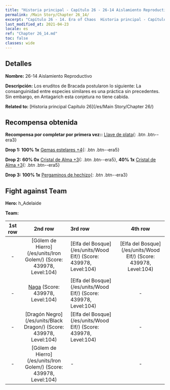 ```yaml
---
title: "Historia principal - Capítulo 26 - 26-14 Aislamiento Reproductivo"
permalink: /Main Story/Chapter 26_14/
excerpt: "Capítulo 26 - 14. Era of Chaos  Historia principal - Capítulo 26_14. 26-14 Aislamiento Reproductivo"
last_modified_at: 2021-04-23
locale: es
ref: "Chapter 26_14.md"
toc: false
classes: wide
---
```


## Detalles

 **Nombre:** 26-14 Aislamiento Reproductivo

 **Descripción:** Los eruditos de Bracada postularon lo siguiente: La consanguinidad entre especies similares es una práctica sin precedentes. Sin embargo, en Antagarich esta conjetura no tiene cabida.

 **Related to:** [Historia principal Capítulo 26](/es/Main Story/Chapter 26/)

## Recompensa obtenida

 **Recompensa por completar por primera vez::** [Llave de plata](/ItemsES/con_693/){: .btn .btn--era3}

 **Drop 1:** **100% 1x** [Gemas estelares +4](/ItemsES/mat_93/){: .btn .btn--era5}

 **Drop 2:** **60% 0x** [Cristal de Alma +3](/ItemsES/mat_87/){: .btn .btn--era5}, **40% 1x** [Cristal de Alma +3](/ItemsES/mat_87/){: .btn .btn--era5}

 **Drop 3:** **100% 1x** [Pergaminos de hechizo](/ItemsES/con_694/){: .btn .btn--era3}


## Fight against Team
 **Hero:** h_Adelaide

 **Team:**


  | 1st row | 2nd row | 3rd row | 4th row |
  |:----:|:----:|:----|:----:|
  | - | [Gólem de Hierro](/es/units/Iron Golem/) (Score: 439978, Level:104)  | [Elfa del Bosque](/es/units/Wood Elf/) (Score: 439978, Level:104)  | [Elfa del Bosque](/es/units/Wood Elf/) (Score: 439978, Level:104)  |
  | - | [Naga](/es/units/Naga/) (Score: 439978, Level:104)  | [Elfa del Bosque](/es/units/Wood Elf/) (Score: 439978, Level:104)  | - |
  | - | [Dragón Negro](/es/units/Black Dragon/) (Score: 439978, Level:104)  | [Elfa del Bosque](/es/units/Wood Elf/) (Score: 439978, Level:104)  | - |
  | - | [Gólem de Hierro](/es/units/Iron Golem/) (Score: 439978, Level:104)  | - | - |


